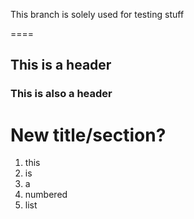 This branch is solely used for testing stuff

====

## This is a header

### This is also a header


# New title/section?

1. this
2. is
3. a 
4. numbered
5. list
